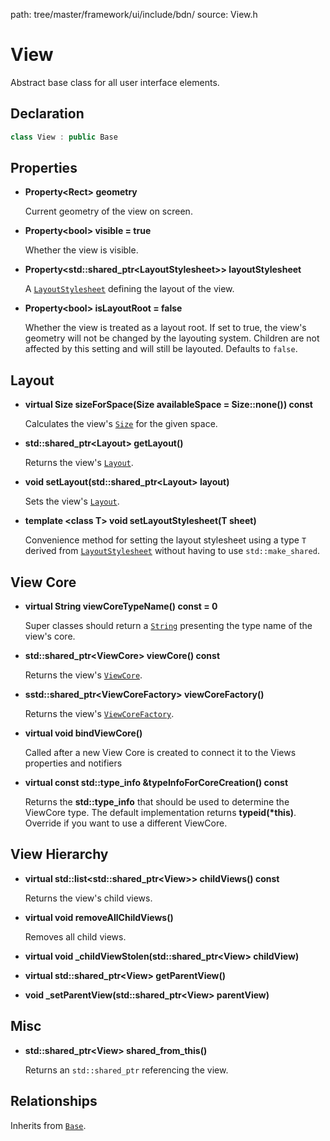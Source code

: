 path: tree/master/framework/ui/include/bdn/
source: View.h

# View

Abstract base class for all user interface elements.

## Declaration

```C++
class View : public Base
```

## Properties

* **Property<Rect\> geometry**

	Current geometry of the view on screen.

* **Property<bool\> visible = true**

	Whether the view is visible.

* **Property<std::shared_ptr<LayoutStylesheet\>\> layoutStylesheet**

	A [`LayoutStylesheet`](../layout/layout_stylesheet.md) defining the layout of the view.

* **Property<bool\> isLayoutRoot = false**

	Whether the view is treated as a layout root. If set to true, the view's geometry will not be changed by the layouting system. Children are not affected by this setting and will still be layouted. Defaults to `false`.

## Layout

* **virtual Size sizeForSpace(Size availableSpace = Size::none()) const**

	Calculates the view's [`Size`](../foundation/size.md) for the given space.

* **std::shared_ptr<Layout\> getLayout()**

	Returns the view's [`Layout`](../layout/layout.md).

* **void setLayout(std::shared_ptr<Layout\> layout)**

	Sets the view's [`Layout`](../layout/layout.md).

* **template <class T\> void setLayoutStylesheet(T sheet)**

	Convenience method for setting the layout stylesheet using a type `T` derived from [`LayoutStylesheet`](../layout/layout_stylesheet.md) without having to use `std::make_shared`.

## View Core

* **virtual String viewCoreTypeName() const = 0**

	Super classes should return a [`String`](../foundation/string.md) presenting the type name of the view's core.

* **std::shared_ptr<ViewCore\> viewCore() const**

	Returns the view's [`ViewCore`](view_core.md).

* **sstd::shared_ptr<ViewCoreFactory\> viewCoreFactory()**

	Returns the view's [`ViewCoreFactory`](view_core_factory.md).

* **virtual void bindViewCore()**

	Called after a new View Core is created to connect it to the Views properties and notifiers

* **virtual const std::type_info &typeInfoForCoreCreation() const**

	Returns the **std::type_info** that should be used to determine the ViewCore type.
	The default implementation returns **typeid(\*this)**. Override if you want to 
	use a different ViewCore.

## View Hierarchy

* **virtual std::list<std::shared_ptr<View\>\> childViews() const**

	Returns the view's child views.

* **virtual void removeAllChildViews()**

	Removes all child views.

* **virtual void \_childViewStolen(std::shared_ptr&lt;View&gt; childView)**

* **virtual std::shared_ptr<View\> getParentView()**

* **void \_setParentView(std::shared_ptr<View\> parentView)**

## Misc

* **std::shared_ptr<View\> shared_from_this()**

	Returns an `std::shared_ptr` referencing the view.

## Relationships

Inherits from [`Base`](../foundation/base.md).
